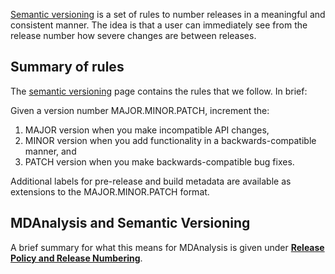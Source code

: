 [Semantic versioning](http://semver.org/) is a set of rules to number releases in a meaningful and consistent manner. The idea is that a user can immediately see from the release number how severe changes are between releases.

## Summary of rules ##
The [semantic versioning](http://semver.org/) page contains the rules that we follow. In brief:

Given a version number MAJOR.MINOR.PATCH, increment the:

  1. MAJOR version when you make incompatible API changes,
  1. MINOR version when you add functionality in a backwards-compatible manner, and
  1. PATCH version when you make backwards-compatible bug fixes.

Additional labels for pre-release and build metadata are available as extensions to the MAJOR.MINOR.PATCH format.

## MDAnalysis and Semantic Versioning ##
A brief summary for what this means for MDAnalysis is given under
**[Release Policy and Release Numbering](PreparingReleases#Release_policy_and_release_numbering.md)**.